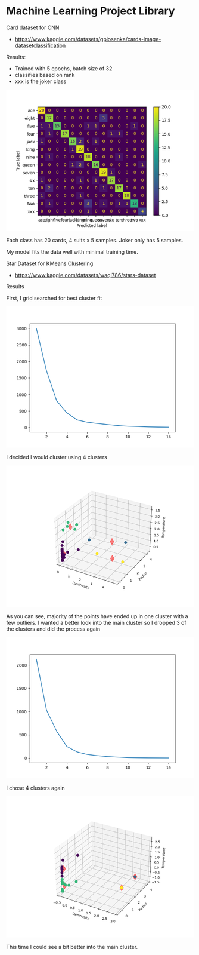 # Machine Learning Project Library


Card dataset for CNN
- https://www.kaggle.com/datasets/gpiosenka/cards-image-datasetclassification

Results:
- Trained with 5 epochs, batch size of 32
- classifies based on rank
- xxx is the joker class

![Confusion Matrix](images/Cards_cm.png)

Each class has 20 cards, 4 suits x 5 samples. Joker only has 5 samples.

My model fits the data well with minimal training time.



Star Dataset for KMeans Clustering
- https://www.kaggle.com/datasets/waqi786/stars-dataset

Results

First, I grid searched for best cluster fit

![Elbow graph 1](images/elbow1.png)

I decided I would cluster using 4 clusters

![clustering 1](images/star_cluster_1.png)

As you can see, majority of the points have ended up in one cluster with a few outliers. I wanted a better look into the main cluster so I dropped 3 of the clusters and did the process again

![Elbow graph 2](images/elbow2.png)

I chose 4 clusters again

![clustering 1](images/star_cluster_2.png)

This time I could see a bit better into the main cluster.
